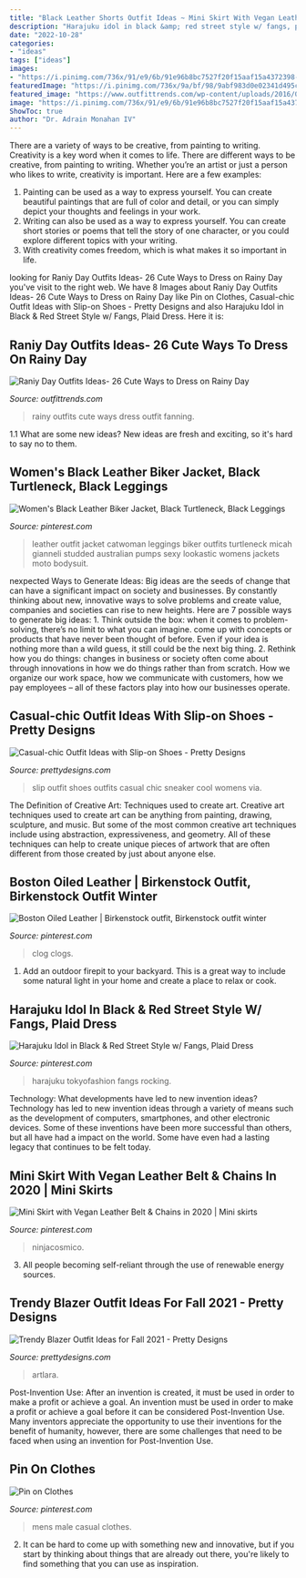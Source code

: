 ```yaml
---
title: "Black Leather Shorts Outfit Ideas ~ Mini Skirt With Vegan Leather Belt &amp; Chains In 2020"
description: "Harajuku idol in black &amp; red street style w/ fangs, plaid dress"
date: "2022-10-28"
categories:
- "ideas"
tags: ["ideas"]
images:
- "https://i.pinimg.com/736x/91/e9/6b/91e96b8bc7527f20f15aaf15a4372398--mens-autumn-fashion-casual-male-fashion.jpg"
featuredImage: "https://i.pinimg.com/736x/9a/bf/98/9abf983d0e02341d495cb8399b8f6331.jpg"
featured_image: "https://www.outfittrends.com/wp-content/uploads/2016/06/fanning-umbrella-05-684x1024.jpg"
image: "https://i.pinimg.com/736x/91/e9/6b/91e96b8bc7527f20f15aaf15a4372398--mens-autumn-fashion-casual-male-fashion.jpg"
ShowToc: true
author: "Dr. Adrain Monahan IV"
---
```



There are a variety of ways to be creative, from painting to writing.
Creativity is a key word when it comes to life. There are different ways to be creative, from painting to writing. Whether you’re an artist or just a person who likes to write, creativity is important. Here are a few examples: 
1. Painting can be used as a way to express yourself. You can create beautiful paintings that are full of color and detail, or you can simply depict your thoughts and feelings in your work. 
2. Writing can also be used as a way to express yourself. You can create short stories or poems that tell the story of one character, or you could explore different topics with your writing. 
3. With creativity comes freedom, which is what makes it so important in life.

	

		
looking for Raniy Day Outfits Ideas- 26 Cute Ways to Dress on Rainy Day you've visit to the right web. We have 8 Images about Raniy Day Outfits Ideas- 26 Cute Ways to Dress on Rainy Day like Pin on Clothes, Casual-chic Outfit Ideas with Slip-on Shoes - Pretty Designs and also Harajuku Idol in Black &amp; Red Street Style w/ Fangs, Plaid Dress. Here it is:
		
    
## Raniy Day Outfits Ideas- 26 Cute Ways To Dress On Rainy Day

<img loading=lazy src="https://www.outfittrends.com/wp-content/uploads/2016/06/fanning-umbrella-05-684x1024.jpg" onerror="this.onerror=null;this.src='https://tse3.mm.bing.net/th?id=OIP.FCLO8-dNks0_e_lDTLvAUAHaLF&amp;pid=15.1';" alt="Raniy Day Outfits Ideas- 26 Cute Ways to Dress on Rainy Day">

_Source: outfittrends.com_

>rainy outfits cute ways dress outfit fanning. 

	

1.1 What are some new ideas?
New ideas are fresh and exciting, so it's hard to say no to them.

    
## Women&#039;s Black Leather Biker Jacket, Black Turtleneck, Black Leggings

<img loading=lazy src="https://i.pinimg.com/736x/aa/c3/6c/aac36cd7e6de0498771987c5f7ddba06--catwoman-outfit-australian-fashion.jpg" onerror="this.onerror=null;this.src='https://tse4.mm.bing.net/th?id=OIP.KMb5DZHFFQe5ASiMwU1G5QHaQr&amp;pid=15.1';" alt="Women&#039;s Black Leather Biker Jacket, Black Turtleneck, Black Leggings">

_Source: pinterest.com_

>leather outfit jacket catwoman leggings biker outfits turtleneck micah gianneli studded australian pumps sexy lookastic womens jackets moto bodysuit. 

	

nexpected Ways to Generate Ideas:
Big ideas are the seeds of change that can have a significant impact on society and businesses. By constantly thinking about new, innovative ways to solve problems and create value, companies and societies can rise to new heights. Here are 7 possible ways to generate big ideas: 1. Think outside the box: when it comes to problem-solving, there’s no limit to what you can imagine. come up with concepts or products that have never been thought of before. Even if your idea is nothing more than a wild guess, it still could be the next big thing. 2. Rethink how you do things: changes in business or society often come about through innovations in how we do things rather than from scratch. How we organize our work space, how we communicate with customers, how we pay employees – all of these factors play into how our businesses operate.

    
## Casual-chic Outfit Ideas With Slip-on Shoes - Pretty Designs

<img loading=lazy src="http://www.prettydesigns.com/wp-content/uploads/2014/05/Cool-Black-Outfit-with-Slip-on-Shoes.jpg" onerror="this.onerror=null;this.src='https://tse3.mm.bing.net/th?id=OIP.E6Ktn8S4Ut38oJkoD3VzpAHaK-&amp;pid=15.1';" alt="Casual-chic Outfit Ideas with Slip-on Shoes - Pretty Designs">

_Source: prettydesigns.com_

>slip outfit shoes outfits casual chic sneaker cool womens via. 

	

The Definition of Creative Art: Techniques used to create art.
Creative art techniques used to create art can be anything from painting, drawing, sculpture, and music. But some of the most common creative art techniques include using abstraction, expressiveness, and geometry. All of these techniques can help to create unique pieces of artwork that are often different from those created by just about anyone else.

    
## Boston Oiled Leather | Birkenstock Outfit, Birkenstock Outfit Winter

<img loading=lazy src="https://i.pinimg.com/736x/f2/cb/3c/f2cb3c8da6c95a249d23f136d2dc82ed.jpg" onerror="this.onerror=null;this.src='https://tse2.mm.bing.net/th?id=OIP.wAFqcmboV17w-ddQBHnahAHaLH&amp;pid=15.1';" alt="Boston Oiled Leather | Birkenstock outfit, Birkenstock outfit winter">

_Source: pinterest.com_

>clog clogs. 

	

1. Add an outdoor firepit to your backyard. This is a great way to include some natural light in your home and create a place to relax or cook. 

    
## Harajuku Idol In Black &amp; Red Street Style W/ Fangs, Plaid Dress

<img loading=lazy src="https://i.pinimg.com/736x/b9/36/f6/b936f696cb89b258b4bc3b21357ea672.jpg" onerror="this.onerror=null;this.src='https://tse3.mm.bing.net/th?id=OIP.PnXVPa4xMGhoOdygqUJhWAHaLH&amp;pid=15.1';" alt="Harajuku Idol in Black &amp; Red Street Style w/ Fangs, Plaid Dress">

_Source: pinterest.com_

>harajuku tokyofashion fangs rocking. 

	

Technology: What developments have led to new invention ideas?
Technology has led to new invention ideas through a variety of means such as the development of computers, smartphones, and other electronic devices. Some of these inventions have been more successful than others, but all have had a impact on the world. Some have even had a lasting legacy that continues to be felt today.

    
## Mini Skirt With Vegan Leather Belt &amp; Chains In 2020 | Mini Skirts

<img loading=lazy src="https://i.pinimg.com/736x/9a/bf/98/9abf983d0e02341d495cb8399b8f6331.jpg" onerror="this.onerror=null;this.src='https://tse2.mm.bing.net/th?id=OIP.uIG1I1QRULEF7CP2WbM0YAHaJ4&amp;pid=15.1';" alt="Mini Skirt with Vegan Leather Belt &amp; Chains in 2020 | Mini skirts">

_Source: pinterest.com_

>ninjacosmico. 

	

3. All people becoming self-reliant through the use of renewable energy sources. 

    
## Trendy Blazer Outfit Ideas For Fall 2021 - Pretty Designs

<img loading=lazy src="http://www.prettydesigns.com/wp-content/uploads/2014/09/Brown-Blazer-Outfit-with-a-Hat.jpg" onerror="this.onerror=null;this.src='https://tse3.mm.bing.net/th?id=OIP.T_VfDUU3jTF5sGvki8kAuAHaK3&amp;pid=15.1';" alt="Trendy Blazer Outfit Ideas for Fall 2021 - Pretty Designs">

_Source: prettydesigns.com_

>artlara. 

	

Post-Invention Use: After an invention is created, it must be used in order to make a profit or achieve a goal.
An invention must be used in order to make a profit or achieve a goal before it can be considered Post-Invention Use. Many inventors appreciate the opportunity to use their inventions for the benefit of humanity, however, there are some challenges that need to be faced when using an invention for Post-Invention Use.

    
## Pin On Clothes

<img loading=lazy src="https://i.pinimg.com/736x/91/e9/6b/91e96b8bc7527f20f15aaf15a4372398--mens-autumn-fashion-casual-male-fashion.jpg" onerror="this.onerror=null;this.src='https://tse3.mm.bing.net/th?id=OIP.R9cIKUjZF0Oi-s-_dLSA3QHaLH&amp;pid=15.1';" alt="Pin on Clothes">

_Source: pinterest.com_

>mens male casual clothes. 

	

2. It can be hard to come up with something new and innovative, but if you start by thinking about things that are already out there, you're likely to find something that you can use as inspiration. 

